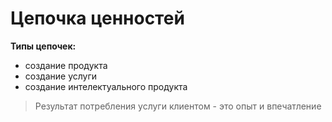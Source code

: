 # Цепочка ценностей

**Типы цепочек:**
- создание продукта
- создание услуги
- создание интелектуального продукта

> Результат потребления услуги клиентом - это опыт и впечатление